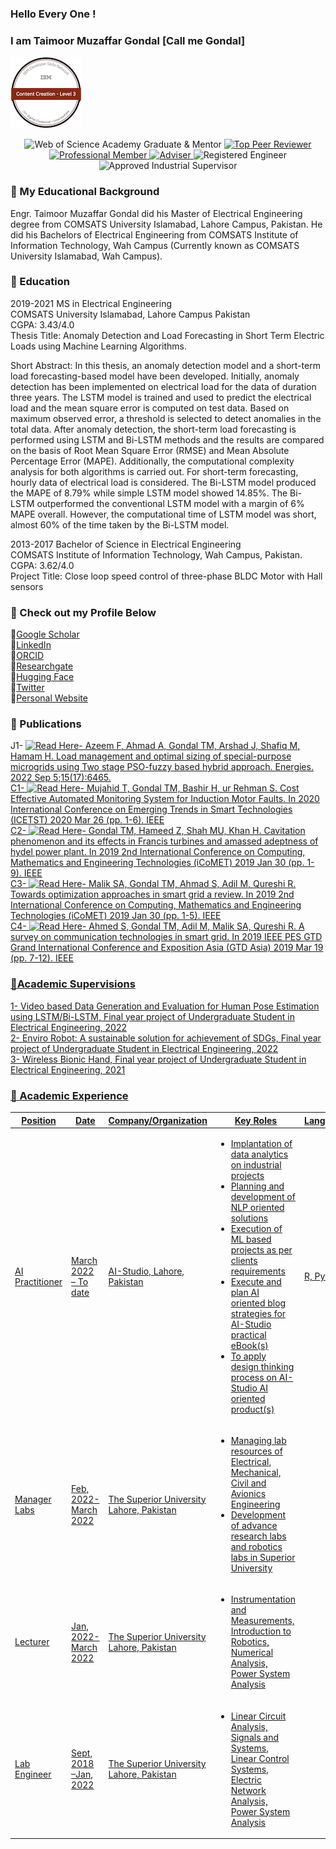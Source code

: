 ### Hello Every One <meta name="google-site-verification" content="1TSVM4vQ7-sj-0pzuUv35NhrTfSt3ooV4mW_YtBz3wk" />!
### I am Taimoor Muzaffar Gondal [Call me Gondal]

<!-- Badges -->

![Content Creation Level 3 Badge](https://github.com/tmgondal/tmgondal/blob/main/content-creation-level-3%20(1).png)

<p align="center">
  <!-- Web of Science Academy Graduate & Mentor -->
  <img src="https://img.shields.io/badge/Web%20of%20Science-Academy%20Graduate-orange?style=flat-square" alt="Web of Science Academy Graduate & Mentor">
  <!-- Top Peer Reviewer -->
  <a href="https://publons.com/researcher/4123836/taimoor-muzaffar-gondal/">
    <img src="https://img.shields.io/badge/Top%20Peer%20Reviewer-Knowledge%20and%20Information%20Systems-brightgreen?style=flat-square" alt="Top Peer Reviewer">
  </a>
  <!-- Professional Member -->
  <a href="https://www.linkedin.com/in/tmgondal/">
    <img src="https://img.shields.io/badge/Professional%20Member-IEEE-blue?style=flat-square" alt="Professional Member">
  </a>
  <!-- Adviser -->
  <a href="https://www.linkedin.com/in/tmgondal/">
    <img src="https://img.shields.io/badge/Adviser-IEEE%20PES%20%26%20Sensors%20Council-yellow?style=flat-square" alt="Adviser">
  </a>
  <!-- Registered Engineer -->
  <img src="https://img.shields.io/badge/Registered%20Engineer-Pakistan%20Engineering%20Council-blueviolet?style=flat-square" alt="Registered Engineer">
  <!-- Approved Industrial Supervisor -->
  <img src="https://img.shields.io/badge/Approved%20Industrial%20Supervisor-Pakistan%20Engineering%20Council-blueviolet?style=flat-square" alt="Approved Industrial Supervisor">
</p>


### 🔭 My Educational Background<br>
Engr. Taimoor Muzaffar Gondal did his Master of Electrical Engineering degree from COMSATS University Islamabad, Lahore Campus, Pakistan. He did his Bachelors of Electrical Engineering from COMSATS Institute of Information Technology, Wah Campus (Currently known as COMSATS University Islamabad, Wah Campus).

### 🔭 Education	<br>
2019-2021	MS in Electrical Engineering<br>
COMSATS University Islamabad, Lahore Campus Pakistan<br>
CGPA: 3.43/4.0 <br>
Thesis Title: Anomaly Detection and Load Forecasting in Short Term Electric Loads using Machine Learning Algorithms. <br>

Short Abstract: In this thesis, an anomaly detection model and a short-term load forecasting-based model have been developed. Initially, anomaly detection has been implemented on electrical load for the data of duration three years. The LSTM model is trained and used to predict the electrical load and the mean square error is computed on test data. Based on maximum observed error, a threshold is selected to detect anomalies in the total data. After anomaly detection, the short-term load forecasting is performed using LSTM and Bi-LSTM methods and the results are compared on the basis of Root Mean Square Error (RMSE) and Mean Absolute Percentage Error (MAPE). Additionally, the computational complexity analysis for both algorithms is carried out. For short-term forecasting, hourly data of electrical load is considered. The Bi-LSTM model produced the MAPE of 8.79% while simple LSTM model showed 14.85%. The Bi-LSTM outperformed the conventional LSTM model with a margin of 6% MAPE overall. However, the computational time of LSTM model was short, almost 60% of the time taken by the Bi-LSTM model.<br>

2013-2017	Bachelor of Science in Electrical Engineering<br>
COMSATS Institute of Information Technology, Wah Campus, Pakistan.<br>
CGPA: 3.62/4.0<br>
Project Title: Close loop speed control of three-phase BLDC Motor with Hall sensors<br>



### 🔭 Check out my Profile Below <br>

🌱[Google Scholar](https://scholar.google.com.pk/citations?user=D-OactQAAAAJ&hl=en) <br>
🌱[LinkedIn](https://www.linkedin.com/in/tmgondal/)<br>
🌱[ORCID](https://orcid.org/0000-0002-4088-4651)<br>
🌱[Researchgate](https://www.researchgate.net/profile/Taimoor-Gondal) <br>
🌱[Hugging Face](https://huggingface.co/tmgondal)<br>
🌱[Twitter](https://twitter.com/who_gondal)<br>
🌱[Personal Website](https://sites.google.com/view/engrtaimoor)<br>

### 🔭 Publications	<br>

J1-<!-- Read Here -->
  <a href="https://www.mdpi.com/1996-1073/15/17/6465">
    <img src="https://img.shields.io/badge/Click to%20Read-blue?style=flat-square" alt="Read Here">- Azeem F, Ahmad A, Gondal TM, Arshad J, Shafiq M, Hamam H. Load management and optimal sizing of special-purpose microgrids using Two stage PSO-fuzzy based hybrid approach. Energies. 2022 Sep 5;15(17):6465. <br>
C1-<!-- Read Here -->
  <a href="https://ieeexplore.ieee.org/abstract/document/9080729">
    <img src="https://img.shields.io/badge/Click to%20Read-blue?style=flat-square" alt="Read Here">- Mujahid T, Gondal TM, Bashir H, ur Rehman S. Cost Effective Automated Monitoring System for Induction Motor Faults. In 2020 International Conference on Emerging Trends in Smart Technologies (ICETST) 2020 Mar 26 (pp. 1-6). IEEE <br>
C2-<!-- Read Here -->
  <a href="https://ieeexplore.ieee.org/abstract/document/8673454">
    <img src="https://img.shields.io/badge/Click to%20Read-blue?style=flat-square" alt="Read Here">- Gondal TM, Hameed Z, Shah MU, Khan H. Cavitation phenomenon and its effects in Francis turbines and amassed adeptness of hydel power plant. In 2019 2nd International Conference on Computing, Mathematics and Engineering Technologies (iCoMET) 2019 Jan 30 (pp. 1-9). IEEE <br>
C3-<!-- Read Here -->
  <a href="https://ieeexplore.ieee.org/abstract/document/8673392">
    <img src="https://img.shields.io/badge/Click to%20Read-blue?style=flat-square" alt="Read Here">- Malik SA, Gondal TM, Ahmad S, Adil M, Qureshi R. Towards optimization approaches in smart grid a review. In 2019 2nd International Conference on Computing, Mathematics and Engineering Technologies (iCoMET) 2019 Jan 30 (pp. 1-5). IEEE <br>
C4-<!-- Read Here -->
  <a href="https://ieeexplore.ieee.org/abstract/document/8715993">
    <img src="https://img.shields.io/badge/Click to%20Read-blue?style=flat-square" alt="Read Here">- Ahmed S, Gondal TM, Adil M, Malik SA, Qureshi R. A survey on communication technologies in smart grid. In 2019 IEEE PES GTD Grand International Conference and Exposition Asia (GTD Asia) 2019 Mar 19 (pp. 7-12). IEEE <br>
### 🔭Academic Supervisions <br>

1- Video based Data Generation and Evaluation for Human Pose Estimation using LSTM/Bi-LSTM, Final year project of Undergraduate Student in Electrical Engineering, 2022 <br>
2- Enviro Robot: A sustainable solution for achievement of SDGs, Final year project of Undergraduate Student in Electrical Engineering, 2022 <br>
3- Wireless Bionic Hand, Final year project of Undergraduate Student in Electrical Engineering, 2021 <br>

### 🔭 Academic Experience <br>

<table>
  <thead>
    <tr>
      <th>Position</th>
      <th>Date</th>
      <th>Company/Organization</th>
      <th>Key Roles</th>
      <th>Languages</th>
      <th>IDEs</th>
    </tr>
  </thead>
  <tbody>
    <tr>
      <td>AI Practitioner</td>
      <td>March 2022 – To date</td>
      <td>AI-Studio, Lahore, Pakistan</td>
      <td>
        <ul>
          <li>Implantation of data analytics on industrial projects</li>
          <li>Planning and development of NLP oriented solutions</li>
          <li>Execution of ML based projects as per clients requirements</li>
          <li>Execute and plan AI oriented blog strategies for AI-Studio practical eBook(s)</li>
          <li>To apply design thinking process on AI-Studio AI oriented product(s)</li>
        </ul>
      </td>
      <td>R, Python</td>
      <td>Visual Studio Code, Jupyter Notebook, MonogDB</td>
    </tr>
    <tr>
      <td>Manager Labs</td>
      <td>Feb, 2022- March 2022</td>
      <td>The Superior University Lahore, Pakistan</td>
      <td>
        <ul>
          <li>Managing lab resources of Electrical, Mechanical, Civil and Avionics Engineering</li>
          <li>Development of advance research labs and robotics labs in Superior University</li>
        </ul>
      </td>
      <td></td>
      <td></td>
    </tr>
    <tr>
      <td>Lecturer</td>
      <td>Jan, 2022- March 2022</td>
      <td>The Superior University Lahore, Pakistan</td>
      <td>
        <ul>
          <li>Instrumentation and Measurements, Introduction to Robotics, Numerical Analysis, Power System Analysis</li>
        </ul>
      </td>
      <td></td>
      <td></td>
    </tr>
    <tr>
      <td>Lab Engineer</td>
      <td>Sept, 2018 –Jan, 2022</td>
      <td>The Superior University Lahore, Pakistan</td>
      <td>
        <ul>
          <li>Linear Circuit Analysis, Signals and Systems, Linear Control Systems, Electric Network Analysis, Power System Analysis</li>
        </ul>
      </td>
      <td></td>
      <td>Anaconda, MATLAB, Proteus, Lab View, Power Factory</td>
    </tr>
  </tbody>
</table> 

 
<!--
**tmgondal/tmgondal** is a ✨ _special_ ✨ repository because its `README.md` (this file) appears on your GitHub profile.

Here are some ideas to get you started:

- 🔭 Check out my Google Scholar Profile: 
- 🌱 I’m currently learning everything 🤣
- 👯 I’m looking to collaborate with other content creators
- 🥅 2022 Goals: Learn more about web3
- ⚡ Fun fact: I love to draw and play guitar / drums
-->
